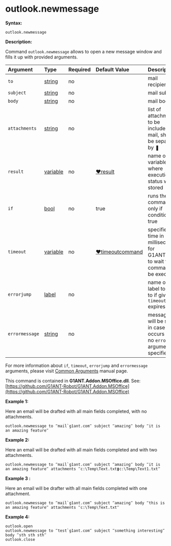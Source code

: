 # outlook.newmessage

**Syntax:**

```text
outlook.newmessage
```

**Description:**

Command `outlook.newmessage` allows to open a new message window and fills it up with provided arguments.

| Argument | Type | Required | Default Value | Description |
| :--- | :--- | :--- | :--- | :--- |
| `to` | [string](https://github.com/G1ANT-Robot/G1ANT.Manual/blob/master/G1ANT-Language/Structures/string.md) | no |  | mail recipients |
| `subject` | [string](https://github.com/G1ANT-Robot/G1ANT.Manual/blob/master/G1ANT-Language/Structures/string.md) | no |  | mail subject |
| `body` | [string](https://github.com/G1ANT-Robot/G1ANT.Manual/blob/master/G1ANT-Language/Structures/string.md) | no |  | mail body |
| `attachments` | [string](https://github.com/G1ANT-Robot/G1ANT.Manual/blob/master/G1ANT-Language/Structures/string.md) | no |  | list of attachments to be included in mail, should be separated by ❚ |
| `result` | [variable](https://github.com/G1ANT-Robot/G1ANT.Manual/blob/master/G1ANT-Language/Special-Characters/variable.md) | no | [♥result](https://github.com/G1ANT-Robot/G1ANT.Manual/blob/master/G1ANT-Language/Common-Arguments.md) | name of variable where execution status will be stored |
| `if` | [bool](https://github.com/G1ANT-Robot/G1ANT.Manual/blob/master/G1ANT-Language/Structures/bool.md) | no | true | runs the command only if condition is true |
| `timeout` | [variable](https://github.com/G1ANT-Robot/G1ANT.Manual/blob/master/G1ANT-Language/Special-Characters/variable.md) | no | [♥timeoutcommand](https://github.com/G1ANT-Robot/G1ANT.Manual/blob/master/G1ANT-Language/Variables/Special-Variables.md) | specifies time in milliseconds for G1ANT.Robot to wait for the command to be executed |
| `errorjump` | [label](https://github.com/G1ANT-Robot/G1ANT.Manual/blob/master/G1ANT-Language/Structures/label.md) | no |  | name of the label to jump to if given `timeout` expires |
| `errormessage` | [string](https://github.com/G1ANT-Robot/G1ANT.Manual/blob/master/G1ANT-Language/Structures/string.md) | no |  | message that will be shown in case error occurs and no `errorjump` argument is specified |

For more information about `if`, `timeout`, `errorjump` and `errormessage` arguments, please visit [Common Arguments](https://github.com/G1ANT-Robot/G1ANT.Manual/blob/master/G1ANT-Language/Common-Arguments.md) manual page.

This command is contained in **G1ANT.Addon.MSOffice.dll**. See: [https://github.com/G1ANT-Robot/G1ANT.Addon.MSOffice](https://github.com/G1ANT-Robot/G1ANT.Addon.MSOffice)

**Example 1:**

Here an email will be drafted with all main fields completed, with no attachments.

```text
outlook.newmessage to ‴mail`g1ant.com‴ subject ‴amazing‴ body ‴it is an amazing feature‴
```

**Example 2:**

Here an email will be drafted with all main fields completed and with two attachments.

```text
outlook.newmessage to ‴mail`g1ant.com‴ subject ‴amazing‴ body ‴it is an amazing feature‴ attachments ‴c:\Temp\Text.txt❚c:\Temp\Text1.txt‴
```

**Example 3 :**

Here an email will be drafter with all main fields completed with one attachment.

```text
outlook.newmessage to ‴mail`g1ant.com‴ subject ‴amazing‴ body ‴this is an amazing feature‴ attachments ‴c:\Temp\Text.txt‴
```

**Example 4:**

```text
outlook.open
outlook.newmessage to ‴test`g1ant.com‴ subject ‴something interesting‴ body ‴sth sth sth‴
outlook.close
```

